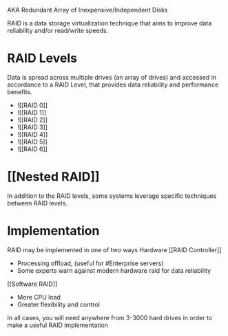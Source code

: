 AKA
	Redundant Array of Inexpensive/Independent Disks

RAID is a data storage virtualization technique that aims to improve data reliability and/or read/write speeds. 

# RAID Levels
Data is spread across multiple drives (an array of drives) and accessed in accordance to a RAID Level, that provides data reliability and performance benefits.
-  ![[RAID 0]]
-  ![[RAID 1]]
-  ![[RAID 2]]
-  ![[RAID 3]]
-  ![[RAID 4]]
-  ![[RAID 5]]
-  ![[RAID 6]]
# [[Nested RAID]]
In addition to the RAID levels, some systems leverage specific techniques between RAID levels. 

# Implementation
RAID may be implemented in one of two ways
Hardware [[RAID Controller]]
- Processing offload, (useful for #Enterprise servers)
- Some experts warn against modern hardware raid for data reliability

[[Software RAID]]
- More CPU load
- Greater flexibility and control

In all cases, you will need anywhere from 3-3000 hard drives in order to make a useful RAID implementation